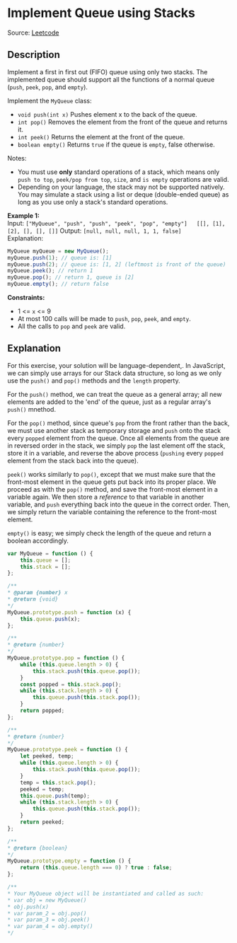 # Implement Queue using Stacks
Source: [Leetcode](https://leetcode.com/problems/implement-queue-using-stacks/)

## Description
Implement a first in first out (FIFO) queue using only two stacks. The implemented queue should support all the functions of a normal queue (`push`, `peek`, `pop`, and `empty`).

Implement the `MyQueue` class:
- `void push(int x)` Pushes element x to the back of the queue.
- `int pop()` Removes the element from the front of the queue and returns it.
- `int peek()` Returns the element at the front of the queue.
- `boolean empty()` Returns `true` if the queue is `empty`, false otherwise.

Notes:
- You must use **only** standard operations of a stack, which means only `push to top`, `peek/pop from top`, `size`, and `is empty` operations are valid.
- Depending on your language, the stack may not be supported natively. You may simulate a stack using a list or deque (double-ended queue) as long as you use only a stack's standard operations.

**Example 1:**  
Input: `["MyQueue", "push", "push", "peek", "pop", "empty"]  
[[], [1], [2], [], [], []]`
Output: `[null, null, null, 1, 1, false]`  
Explanation:
```javascript
MyQueue myQueue = new MyQueue();
myQueue.push(1); // queue is: [1]
myQueue.push(2); // queue is: [1, 2] (leftmost is front of the queue)
myQueue.peek(); // return 1
myQueue.pop(); // return 1, queue is [2]
myQueue.empty(); // return false
```

**Constraints:**  
- 1 <= `x` <= 9
- At most 100 calls will be made to `push`, `pop`, `peek`, and `empty`.
- All the calls to `pop` and `peek` are valid.

## Explanation
For this exercise, your solution will be language-dependent,. In JavaScript, we can simply use arrays for our Stack data structure, so long as we only use the `push()` and `pop()` methods and the `length` property.

For the `push()` method, we can treat the queue as a general array; all new elements are added to the 'end' of the queue, just as a regular array's `push()` mnethod.

For the `pop()` method, since queue's `pop` from the front rather than the back, we must use another stack as temporary storage and `push` onto the stack every `popped` element from the queue. Once all elements from the queue are in reversed order in the stack, we simply `pop` the last element off the stack, store it in a variable, and reverse the above process (`pushing` every `popped` element from the stack back into the queue).

`peek()` works similarly to `pop()`, except that we must make sure that the front-most element in the queue gets put back into its proper place. We proceed as with the `pop()` method, and save the front-most element in a variable again. We then store a *reference* to that variable in another variable, and `push` everything back into the queue in the correct order. Then, we simply return the variable containing the reference to the front-most element.

`empty()` is easy; we simply check the length of the queue and return a boolean accordingly.

```javascript
var MyQueue = function () {
	this.queue = [];
	this.stack = [];
};

/** 
* @param {number} x
* @return {void}
*/
MyQueue.prototype.push = function (x) {
	this.queue.push(x);
};

/**
* @return {number}
*/
MyQueue.prototype.pop = function () {
	while (this.queue.length > 0) {
		this.stack.push(this.queue.pop());
	}
	const popped = this.stack.pop();
	while (this.stack.length > 0) {
		this.queue.push(this.stack.pop());
	}
	return popped;
};

/**
* @return {number}
*/
MyQueue.prototype.peek = function () {
	let peeked, temp;
	while (this.queue.length > 0) {
		this.stack.push(this.queue.pop());
	}
	temp = this.stack.pop();
	peeked = temp;
	this.queue.push(temp);
	while (this.stack.length > 0) {
		this.queue.push(this.stack.pop());
	}
	return peeked;
};

/**
* @return {boolean}
*/
MyQueue.prototype.empty = function () {
	return (this.queue.length === 0) ? true : false;
};

/** 
* Your MyQueue object will be instantiated and called as such:
* var obj = new MyQueue()
* obj.push(x)
* var param_2 = obj.pop()
* var param_3 = obj.peek()
* var param_4 = obj.empty()
*/
```